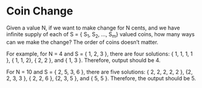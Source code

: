# Coin Change 

Given a value N, if we want to make change for N cents, and we have infinite supply of each of S = { S<sub>1</sub>, S<sub>2</sub>, ..., S<sub>m</sub>} valued coins, how many ways can we make the change? The order of coins doesn’t matter. 

For example, for N = 4 and S = { 1, 2, 3 }, there are four solutions: 
{ 1, 1, 1, 1 }, { 1, 1, 2}, { 2, 2 }, and { 1, 3 }. 
Therefore, output should be 4. 

For N = 10 and S = { 2, 5, 3, 6 }, there are five solutions: 
{ 2, 2, 2, 2, 2 }, {2, 2, 3, 3 }, { 2, 2, 6 }, {2, 3, 5 }, and { 5, 5 }. 
Therefore, the output should be 5. 
